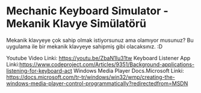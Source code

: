 # Mechanic Keyboard Simulator - Mekanik Klavye Simülatörü


Mekanik klavyeye çok sahip olmak istiyorsunuz ama olamıyor musunuz? Bu uygulama ile bir mekanik klavyeye sahipmiş gibi olacaksınız. :D 

Youtube Video Linki: https://youtu.be/ZbaN1Iu31tw
Keyboard Listener App Linki:https://www.codeproject.com/Articles/9351/Background-applications-listening-for-keyboard-act
Windows Media Player Docs.Microsoft Linki: https://docs.microsoft.com/tr-tr/windows/win32/wmp/creating-the-windows-media-player-control-programmatically?redirectedfrom=MSDN
